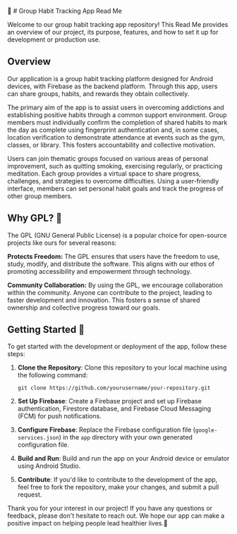 📱 # Group Habit Tracking App Read Me

Welcome to our group habit tracking app repository! This Read Me provides an overview of our project, its purpose, features, and how to set it up for development or production use.

## Overview

Our application is a group habit tracking platform designed for Android devices, with Firebase as the backend platform. Through this app, users can share groups, habits, and rewards they obtain collectively.

The primary aim of the app is to assist users in overcoming addictions and establishing positive habits through a common support environment. Group members must individually confirm the completion of shared habits to mark the day as complete using fingerprint authentication and, in some cases, location verification to demonstrate attendance at events such as the gym, classes, or library. This fosters accountability and collective motivation.

Users can join thematic groups focused on various areas of personal improvement, such as quitting smoking, exercising regularly, or practicing meditation. Each group provides a virtual space to share progress, challenges, and strategies to overcome difficulties. Using a user-friendly interface, members can set personal habit goals and track the progress of other group members.


## Why GPL? 📝

The GPL (GNU General Public License) is a popular choice for open-source projects like ours for several reasons:

**Protects Freedom:** The GPL ensures that users have the freedom to use, study, modify, and distribute the software. This aligns with our ethos of promoting accessibility and empowerment through technology.

**Community Collaboration:** By using the GPL, we encourage collaboration within the community. Anyone can contribute to the project, leading to faster development and innovation. This fosters a sense of shared ownership and collective progress toward our goals.

## Getting Started 🚀

To get started with the development or deployment of the app, follow these steps:

1. **Clone the Repository**: Clone this repository to your local machine using the following command:
   ```
   git clone https://github.com/yourusername/your-repository.git
   ```

2. **Set Up Firebase**: Create a Firebase project and set up Firebase authentication, Firestore database, and Firebase Cloud Messaging (FCM) for push notifications.

3. **Configure Firebase**: Replace the Firebase configuration file (`google-services.json`) in the `app` directory with your own generated configuration file.

4. **Build and Run**: Build and run the app on your Android device or emulator using Android Studio.

5. **Contribute**: If you'd like to contribute to the development of the app, feel free to fork the repository, make your changes, and submit a pull request.

Thank you for your interest in our project! If you have any questions or feedback, please don't hesitate to reach out. We hope our app can make a positive impact on helping people lead healthier lives.🌟
